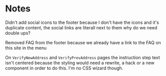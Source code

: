 # Notes

Didn't add social icons to the footer because I don't have the icons and it's duplicate content, the social links are literall next to them why do we need double ups?
  
Removed FAQ from the footer because we already have a link to the FAQ on this site in the menu
  
On `VerifyNewAddress` and `VerifyPrevAddress` pages the instruction step text isn't centered because the styling would need a rewrite, a hack or a new component in order to do this. I'm no CSS wizard though.
